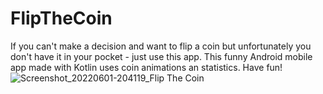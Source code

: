 # FlipTheCoin

If you can't make a decision and want to flip a coin but unfortunately you don't have it in your pocket - just use this app.
This funny Android mobile app made with Kotlin uses coin animations an statistics.
Have fun!
![Screenshot_20220601-204119_Flip The Coin](https://user-images.githubusercontent.com/94755972/209193731-653f3f29-838b-4e17-9c86-745f16c0365e.jpg)

